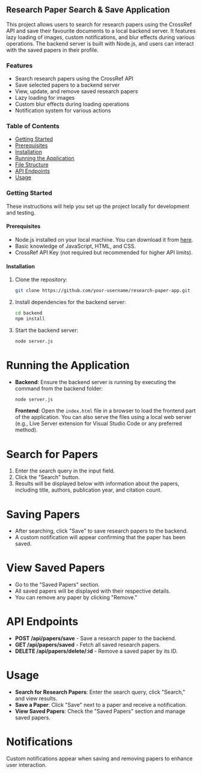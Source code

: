 ## Research Paper Search & Save Application

This project allows users to search for research papers using the CrossRef API and save their favourite documents to a local backend server. It features lazy loading of images, custom notifications, and blur effects during various operations. The backend server is built with Node.js, and users can interact with the saved papers in their profile.

### Features
- Search research papers using the CrossRef API
- Save selected papers to a backend server
- View, update, and remove saved research papers
- Lazy loading for images
- Custom blur effects during loading operations
- Notification system for various actions

### Table of Contents
- [Getting Started](#getting-started)
- [Prerequisites](#prerequisites)
- [Installation](#installation)
- [Running the Application](#running-the-application)
- [File Structure](#file-structure)
- [API Endpoints](#api-endpoints)
- [Usage](#usage)

### Getting Started
These instructions will help you set up the project locally for development and testing.

#### Prerequisites
- Node.js installed on your local machine. You can download it from [here](https://nodejs.org/).
- Basic knowledge of JavaScript, HTML, and CSS.
- CrossRef API Key (not required but recommended for higher API limits).

#### Installation
1. Clone the repository:
    ```bash
    git clone https://github.com/your-username/research-paper-app.git
    ```
2. Install dependencies for the backend server:
    ```bash
    cd backend
    npm install
    ```
3. Start the backend server:
    ```bash
    node server.js
    ```

# Running the Application
- **Backend**: Ensure the backend server is running by executing the command from the backend folder:
    ```bash
    node server.js
    ```
  **Frontend**: Open the `index.html` file in a browser to load the frontend part of the application. You can also serve the files using a local web server (e.g., Live Server extension for Visual Studio Code or any preferred method).

# Search for Papers
1. Enter the search query in the input field.
2. Click the "Search" button.
3. Results will be displayed below with information about the papers, including title, authors, publication year, and citation count.

# Saving Papers
- After searching, click "Save" to save research papers to the backend.
- A custom notification will appear confirming that the paper has been saved.

# View Saved Papers
- Go to the "Saved Papers" section.
- All saved papers will be displayed with their respective details.
- You can remove any paper by clicking "Remove."

# API Endpoints
- **POST /api/papers/save** - Save a research paper to the backend.
- **GET /api/papers/saved** - Fetch all saved research papers.
- **DELETE /api/papers/delete/:id** - Remove a saved paper by its ID.

# Usage
- **Search for Research Papers**: Enter the search query, click "Search," and view results.
- **Save a Paper**: Click "Save" next to a paper and receive a notification.
- **View Saved Papers**: Check the "Saved Papers" section and manage saved papers.

# Notifications
Custom notifications appear when saving and removing papers to enhance user interaction.

